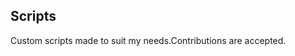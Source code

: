 ## Scripts
Custom scripts made to suit my needs.Contributions are accepted.



































































